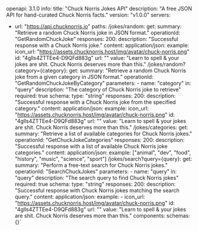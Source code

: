 openapi: 3.1.0
info:
  title: "Chuck Norris Jokes API"
  description: "A free JSON API for hand-curated Chuck Norris facts."
  version: "v1.0.0"
servers:
  - url: "https://api.chucknorris.io"
paths:
  /jokes/random:
    get:
      summary: "Retrieve a random Chuck Norris joke in JSON format."
      operationId: "GetRandomChuckJoke"
      responses:
        200:
          description: "Successful response with a Chuck Norris joke."
          content:
            application/json:
              example:
                icon_url: "https://assets.chucknorris.host/img/avatar/chuck-norris.png"
                id: "4glls4ZTTEe4-D9QFd883g"
                url: ""
                value: "Learn to spell & your jokes are shit. Chuck Norris deserves more than this."
  /jokes/random?category={category}:
    get:
      summary: "Retrieve a random Chuck Norris joke from a given category in JSON format."
      operationId: "GetRandomChuckJokeByCategory"
      parameters:
        - name: "category"
          in: "query"
          description: "The category of Chuck Norris joke to retrieve"
          required: true
          schema:
            type: "string"
      responses:
        200:
          description: "Successful response with a Chuck Norris joke from the specified category."
          content:
            application/json:
              example:
                icon_url: "https://assets.chucknorris.host/img/avatar/chuck-norris.png"
                id: "4glls4ZTTEe4-D9QFd883g"
                url: ""
                value: "Learn to spell & your jokes are shit. Chuck Norris deserves more than this."
  /jokes/categories:
    get:
      summary: "Retrieve a list of available categories for Chuck Norris jokes."
      operationId: "GetChuckJokeCategories"
      responses:
        200:
          description: "Successful response with a list of available Chuck Norris joke categories."
          content:
            application/json:
              example: ["animal", "dev", "food", "history", "music", "science", "sport"]
  /jokes/search?query={query}:
    get:
      summary: "Perform a free-text search for Chuck Norris jokes."
      operationId: "SearchChuckJokes"
      parameters:
        - name: "query"
          in: "query"
          description: "The search query to find Chuck Norris jokes"
          required: true
          schema:
            type: "string"
      responses:
        200:
          description: "Successful response with Chuck Norris jokes matching the search query."
          content:
            application/json:
              example:
                - icon_url: "https://assets.chucknorris.host/img/avatar/chuck-norris.png"
                  id: "4glls4ZTTEe4-D9QFd883g"
                  url: ""
                  value: "Learn to spell & your jokes are shit. Chuck Norris deserves more than this."
components:
  schemas: {}`

